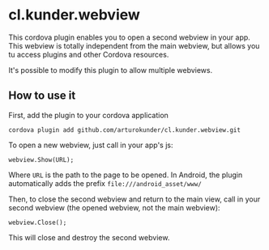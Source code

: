 <!---
license: Licensed to the Apache Software Foundation (ASF) under one
or more contributor license agreements.  See the NOTICE file
distributed with this work for additional information
regarding copyright ownership.  The ASF licenses this file
to you under the Apache License, Version 2.0 (the
"License"); you may not use this file except in compliance
with the License.  You may obtain a copy of the License at

http://www.apache.org/licenses/LICENSE-2.0

Unless required by applicable law or agreed to in writing,
software distributed under the License is distributed on an
"AS IS" BASIS, WITHOUT WARRANTIES OR CONDITIONS OF ANY
KIND, either express or implied.  See the License for the
specific language governing permissions and limitations
under the License.
-->

# cl.kunder.webview
This cordova plugin enables you to open a second webview in your app.
This webview is totally independent from the main webview, but allows you tu access plugins and other Cordova resources.

It's possible to modify this plugin to allow multiple webviews.

## How to use it

First, add the plugin to your cordova application

    cordova plugin add github.com/arturokunder/cl.kunder.webview.git

To open a new webview, just call in your app's js:

    webview.Show(URL);

Where `URL` is the path to the page to be opened. In Android, the plugin automatically adds the prefix `file:///android_asset/www/`

Then, to close the second webview and return to the main view, call in your second webview (the opened webview, not the main webview):

    webview.Close();

This will close and destroy the second webview.
